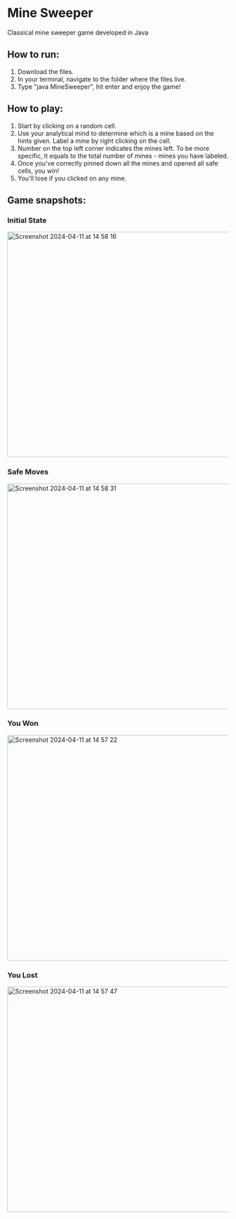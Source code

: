 # Mine Sweeper
Classical mine sweeper game developed in Java

## How to run:
1. Download the files.
2. In your terminal, navigate to the folder where the files live.
3. Type "java MineSweeper", hit enter and enjoy the game!

## How to play:
1. Start by clicking on a random cell.
2. Use your analytical mind to determine which is a mine based on the hints given. Label a mine by right clicking on the cell.
3. Number on the top left corner indicates the mines left. To be more specific, it equals to the total number of mines - mines you have labeled.
4. Once you've correctly pinned down all the mines and opened all safe cells, you win!
5. You'll lose if you clicked on any mine.

## Game snapshots:

### Initial State
<img width="512" alt="Screenshot 2024-04-11 at 14 58 16" text-align="center" src="https://github.com/pppiyo/Mine_Sweeper/assets/31379013/462daff7-515a-4a82-9215-61be718421bc">

### Safe Moves
<img width="512" alt="Screenshot 2024-04-11 at 14 58 31" src="https://github.com/pppiyo/Mine_Sweeper/assets/31379013/4a13e780-b10c-4974-bf1e-d13e14ac6654">

### You Won
<img width="512" alt="Screenshot 2024-04-11 at 14 57 22" src="https://github.com/pppiyo/Mine_Sweeper/assets/31379013/5085f685-591a-4459-af0d-9e0e8b0e7497">

### You Lost
<img width="512" alt="Screenshot 2024-04-11 at 14 57 47" src="https://github.com/pppiyo/Mine_Sweeper/assets/31379013/e03b3d05-d00d-491b-8c01-ba3ff3c05028">


